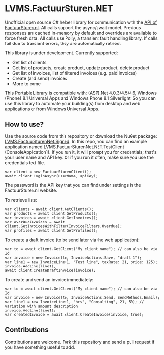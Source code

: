 # LVMS.FactuurSturen.NET
Unofficial open source C# helper library for communication with the [API of FactuurSturen.nl](https://www.factuursturen.nl/docs/api_v1.pdf).
All calls support the async/await model. Previous responses are cached in-memory by default and overrides are available to force fresh data.
All calls use Polly, a transient fault handling library. If calls fail due to transient errors, they are automatically retried.

This library is under development. Currently supported:
- Get list of clients
- Get list of products, create product, update product, delete product
- Get list of invoices, list of filtered invoices (e.g. paid invoices)
- Create (and send) invoices
- More to come

This Portable Library is compatible with: (ASP).Net 4.0.3/4.5/4.6, Windows (Phone) 8.1 Universal Apps and Windows Phone 8.1 Silverlight. So you can use this library to automate your building(s) from desktop and web applications or from Windows Universal Apps.

## How to use?
Use the source code from this repository or download the NuGet package: [LVMS.FactuurSturenNet.Signed](https://www.nuget.org/packages/LVMS.FactuurSturenNet.Signed/). 
In this repo, you can find an example application named LVMS.FactuurSturenNet.NET.TestClient (ConsoleApplication1). If you run it, it will
prompt you for credentials; that's your user name and API key. Or if you run it often, make sure you use the credentials text file.
	
	var client = new FactuurSturenClient();
	await client.LoginAsync(userName, apiKey);

The password is the API key that you can find under settings in the FactuurSturen.nl website.
	
To retrieve lists:	

	var clients = await client.GetClients();
	var products = await client.GetProducts();
	var invoices = await client.GetInvoices();
	var overDueInvoices = await client.GetInvoicesWithFilter(InvoiceFilters.Overdue);
	var profiles = await client.GetProfiles();

To create a draft invoice (to be send later via the web application):	

	var to = await client.GetClient("My client name"); // can also be via Id
    var invoice = new Invoice(to, InvoiceActions.Save, "draft 1");
    var line1 = new InvoiceLine(1, "Test line", taxRate: 21, price: 125);
    invoice.AddLine(line1);
    await client.CreateDraftInvoice(invoice);
    	
To create and send an invoice immediately:	

	var to = await client.GetClient("My client name"); // can also be via Id
    var invoice = new Invoice(to, InvoiceActions.Send, SendMethods.Email);
    var line1 = new InvoiceLine(1, "hrs", "Consulting", 21, 50); // variation with amount description
    invoice.AddLine(line1);
    var createdInvoice = await client.CreateInvoice(invoice, true);

## Contributions

Contributions are welcome. Fork this repository and send a pull request if you have something useful to add.
